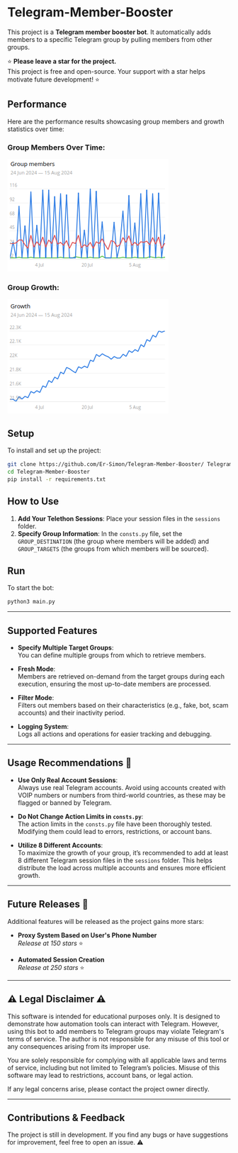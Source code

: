 # Telegram-Member-Booster

This project is a **Telegram member booster bot**. It automatically adds members to a specific Telegram group by pulling members from other groups.  

⭐ **Please leave a star for the project.**  
This project is free and open-source. Your support with a star helps motivate future development! ⭐  

## Performance

Here are the performance results showcasing group members and growth statistics over time:

### Group Members Over Time:
![Group Members](assets/group_members.png)

### Group Growth:
![Group Growth](assets/growth.png)

## Setup

To install and set up the project:

```bash
git clone https://github.com/Er-Simon/Telegram-Member-Booster/ Telegram-Member-Booster
cd Telegram-Member-Booster
pip install -r requirements.txt
```

## How to Use

1. **Add Your Telethon Sessions**: Place your session files in the `sessions` folder.
2. **Specify Group Information**: In the `consts.py` file, set the `GROUP_DESTINATION` (the group where members will be added) and `GROUP_TARGETS` (the groups from which members will be sourced).

## Run

To start the bot:

```bash
python3 main.py
```

---

## Supported Features

- **Specify Multiple Target Groups**:  
  You can define multiple groups from which to retrieve members.

- **Fresh Mode**:  
  Members are retrieved on-demand from the target groups during each execution, ensuring the most up-to-date members are processed.

- **Filter Mode**:  
  Filters out members based on their characteristics (e.g., fake, bot, scam accounts) and their inactivity period.

- **Logging System**:  
  Logs all actions and operations for easier tracking and debugging.

---

## Usage Recommendations 📖

- **Use Only Real Account Sessions**:  
  Always use real Telegram accounts. Avoid using accounts created with VOIP numbers or numbers from third-world countries, as these may be flagged or banned by Telegram.

- **Do Not Change Action Limits in `consts.py`**:  
  The action limits in the `consts.py` file have been thoroughly tested. Modifying them could lead to errors, restrictions, or account bans.

- **Utilize 8 Different Accounts**:  
  To maximize the growth of your group, it’s recommended to add at least 8 different Telegram session files in the `sessions` folder. This helps distribute the load across multiple accounts and ensures more efficient growth. 

---

## Future Releases 🚀

Additional features will be released as the project gains more stars:

- **Proxy System Based on User's Phone Number**  
  *Release at 150 stars* ⭐

- **Automated Session Creation**  
  *Release at 250 stars* ⭐

---

## ⚠️ Legal Disclaimer ⚠️

This software is intended for educational purposes only. It is designed to demonstrate how automation tools can interact with Telegram. However, using this bot to add members to Telegram groups may violate Telegram's terms of service. The author is not responsible for any misuse of this tool or any consequences arising from its improper use.

You are solely responsible for complying with all applicable laws and terms of service, including but not limited to Telegram’s policies. Misuse of this software may lead to restrictions, account bans, or legal action.

If any legal concerns arise, please contact the project owner directly.

---

## Contributions & Feedback

The project is still in development. If you find any bugs or have suggestions for improvement, feel free to open an issue. ⚠️

